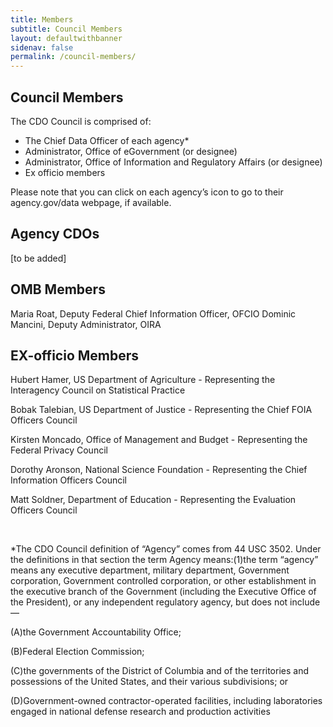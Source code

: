 ```yaml
---
title: Members
subtitle: Council Members
layout: defaultwithbanner
sidenav: false
permalink: /council-members/
---
```


## Council Members
The CDO Council is comprised of:
* The Chief Data Officer of each agency*
* Administrator, Office of eGovernment (or designee) 
* Administrator, Office of Information and Regulatory Affairs (or designee)
* Ex officio members

Please note that you can click on each agency’s icon to go to their agency.gov/data webpage, if available.

## Agency CDOs
[to be added]

## OMB Members
Maria Roat, Deputy Federal Chief Information Officer, OFCIO
Dominic Mancini, Deputy Administrator, OIRA

## EX-officio Members
Hubert Hamer, US Department of Agriculture - Representing the Interagency Council on Statistical Practice

Bobak Talebian, US Department of Justice - Representing the Chief FOIA Officers Council

Kirsten Moncado, Office of Management and Budget - Representing the Federal Privacy Council

Dorothy Aronson, National Science Foundation - Representing the Chief Information Officers Council

Matt Soldner, Department of Education - Representing the Evaluation Officers Council


&nbsp;

*The CDO Council definition of “Agency” comes from 44 USC 3502.  Under the definitions in that section the term Agency means:(1)the term “agency” means any executive department, military department, Government corporation, Government controlled corporation, or other establishment in the executive branch of the Government (including the Executive Office of the President), or any independent regulatory agency, but does not include—

   (A)the Government Accountability Office;
   
   (B)Federal Election Commission;
   
   (C)the governments of the District of Columbia and of the territories and possessions of the United States, and their various subdivisions; or
   
   (D)Government-owned contractor-operated facilities, including laboratories engaged in national defense research and production activities

&nbsp;